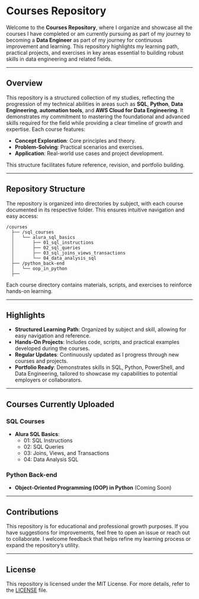 # Courses Repository

Welcome to the **Courses Repository**, where I organize and showcase all the courses I have completed or am currently pursuing as part of my journey to becoming a **Data Engineer** as part of my journey for continuous improvement and learning. This repository highlights my learning path, practical projects, and exercises in key areas essential to building robust skills in data engineering and related fields.

---

## Overview

This repository is a structured collection of my studies, reflecting the progression of my technical abilities in areas such as **SQL**, **Python**, **Data Engineering**, **automation tools**, and **AWS Cloud for Data Engineering**. It demonstrates my commitment to mastering the foundational and advanced skills required for the field while providing a clear timeline of growth and expertise. Each course features:

- **Concept Exploration**: Core principles and theory.
- **Problem-Solving**: Practical scenarios and exercises.
- **Application**: Real-world use cases and project development.

This structure facilitates future reference, revision, and portfolio building.

---

## Repository Structure

The repository is organized into directories by subject, with each course documented in its respective folder. This ensures intuitive navigation and easy access:

```
/courses
  ├── /sql_courses
  │   └── alura_sql_basics
  │       ├── 01_sql_instructions
  │       ├── 02_sql_queries
  │       ├── 03_sql_joins_views_transactions
  │       └── 04_data_analysis_sql
  ├── /python_back-end
  │   └── oop_in_python
  ├──

```

Each course directory contains materials, scripts, and exercises to reinforce hands-on learning.

---

## Highlights

- **Structured Learning Path**: Organized by subject and skill, allowing for easy navigation and reference.
- **Hands-On Projects**: Includes code, scripts, and practical examples developed during the courses.
- **Regular Updates**: Continuously updated as I progress through new courses and projects.
- **Portfolio Ready**: Demonstrates skills in SQL, Python, PowerShell, and Data Engineering, tailored to showcase my capabilities to potential employers or collaborators.

---

## Courses Currently Uploaded

### SQL Courses
- **Alura SQL Basics**:
  - 01: SQL Instructions
  - 02: SQL Queries
  - 03: Joins, Views, and Transactions
  - 04: Data Analysis SQL

### Python Back-end
- **Object-Oriented Programming (OOP) in Python** (Coming Soon)


---

## Contributions

This repository is for educational and professional growth purposes. If you have suggestions for improvements, feel free to open an issue or reach out to collaborate. I welcome feedback that helps refine my learning process or expand the repository’s utility.

---

## License

This repository is licensed under the MIT License. For more details, refer to the [LICENSE](LICENSE) file.
